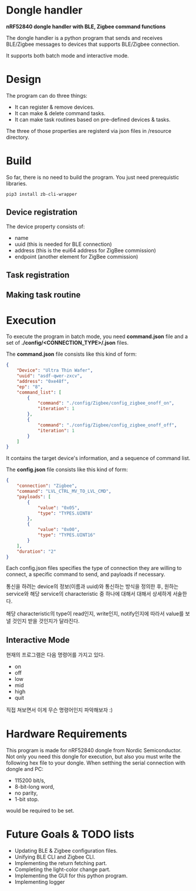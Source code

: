 # Dongle handler
**nRF52840 dongle handler with BLE, Zigbee command functions**

The dongle handler is a python program that sends and receives BLE/Zigbee messages to devices that supports BLE/Zigbee connection.

It supports both batch mode and interactive mode.

# Design
The program can do three things:
 * It can register & remove devices.
 * It can make & delete command tasks.
 * It can make task routines based on pre-defined devices & tasks.

The three of those properties are registerd via json files in /resource directory.

# Build
So far, there is no need to build the program. You just need prerequistic libraries.
``` shell
pip3 install zb-cli-wrapper
```
## Device registration
The device property consists of:
 * name
 * uuid (this is needed for BLE connection)
 * address (this is the eui64 address for ZigBee commission)
 * endpoint (another element for ZigBee commission)

## Task registration

## Making task routine


# Execution
To execute the program in batch mode, you need **command.json** file and a set of **./config/<CONNECTION_TYPE>/<COMMAND>.json** files.

The **command.json** file consists like this kind of form:
``` json
{
    "Device": "Ultra Thin Wafer",
    "uuid": "asdf-qwer-zxcv",
    "address": "0xe48f",
    "ep": "8",
    "command_list": [
        {
            "command": "./config/Zigbee/config_zigbee_onoff_on",
            "iteration": 1
        },
        {
            "command": "./config/Zigbee/config_zigbee_onoff_off",
            "iteration": 1
        }
    ]
}
```
It contains the target device's information, and a sequence of command list.

The **config.json** file consists like this kind of form:
``` json
{
    "connection": "Zigbee",
    "command": "LVL_CTRL_MV_TO_LVL_CMD",
    "payloads": [
        {
            "value": "0x05",
            "type": "TYPES.UINT8"
        },
        {
            "value": "0x00",
            "type": "TYPES.UINT16"
        }
    ],
    "duration": "2"
}
```
Each config.json files specifies the type of connection they are willing to connect, a specific command to send, and payloads if necessary.

통신을 하려는 device의 정보(이름과 uuid)와 통신하는 방식을 정의한 후, 원하는 service와 해당 service의 characteristic 중 하나에 대해서 대해서 상세하게 서술한다.

해당 characteristic의 type이 read인지, write인지, notify인지에 따라서 value를 보낼 것인지 받을 것인지가 달라진다.

## Interactive Mode
현재의 프로그램은 다음 명령어를 가지고 있다.
 * on
 * off
 * low
 * mid
 * high
 * quit

직접 쳐보면서 이게 무슨 명령어인지 파악해보자 :)

# Hardware Requirements
This program is made for nRF52840 dongle from Nordic Semiconductor.
Not only you need this dongle for execution, but also you must write the following hex file to your dongle.
When setthing the serial connection with dongle and PC:
 * 115200 bit/s,
 * 8-bit-long word,
 * no parity,
 * 1-bit stop.

would be required to be set.

# Future Goals & TODO lists
 * Updating BLE & Zigbee configuration files.
 * Unifying BLE CLI and Zigbee CLI.
 * Implementing the return fetching part.
 * Completing the light-color change part.
 * Implementing the GUI for this python program.
 * Implementing logger